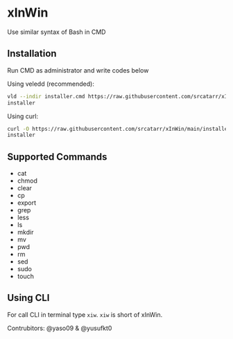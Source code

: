 # xInWin
Use similar syntax of Bash in CMD
## Installation
Run CMD as administrator and write codes below

Using veledd (recommended):
```bash
vld --indir installer.cmd https://raw.githubusercontent.com/srcatarr/xInWin/main/installer.bat
installer
```

Using curl:
```bash
curl -O https://raw.githubusercontent.com/srcatarr/xInWin/main/installer.bat
installer
```

## Supported Commands
- cat
- chmod
- clear
- cp
- export
- grep
- less
- ls
- mkdir
- mv
- pwd
- rm
- sed
- sudo
- touch

## Using CLI
For call CLI in terminal type `xiw`. `xiw` is short of xInWin.

Contrubitors: @yaso09 & @yusufkt0
